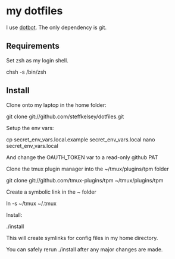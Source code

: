 my dotfiles
===============

I use [dotbot](https://github.com/anishathalye/dotbot). The only dependency is
git.

Requirements
------------

Set zsh as my login shell.

  chsh -s /bin/zsh


Install
-------

Clone onto my laptop in the home folder:

  git clone git://github.com/steffkelsey/dotfiles.git

Setup the env vars: 

  cp secret_env_vars.local.example secret_env_vars.local 
  nano secret_env_vars.local

And change the OAUTH_TOKEN var to a read-only github PAT

Clone the tmux plugin manager into the ~/tmux/plugins/tpm folder

  git clone git://github.com/tmux-plugins/tpm ~/tmux/plugins/tpm

Create a symbolic link in the ~ folder

  ln -s ~/tmux ~/.tmux

Install:

  ./install

This will create symlinks for config files in my home directory.

You can safely rerun ./install after any major changes are made.

